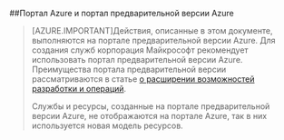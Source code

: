 ##Портал Azure и портал предварительной версии Azure

> [AZURE.IMPORTANT]Действия, описанные в этом документе, выполняются на портале предварительной версии Azure. Для создания служб корпорация Майкрософт рекомендует использовать портал предварительной версии Azure. Преимущества портала предварительной версии рассматриваются в статье [о расширении возможностей разработки и операций](http://azure.microsoft.com/overview/preview-portal/).
> 
> Службы и ресурсы, созданные на портале предварительной версии Azure, не отображаются на портале Azure, так в них используется новая модель ресурсов.

<!---HONumber=Oct15_HO3-->